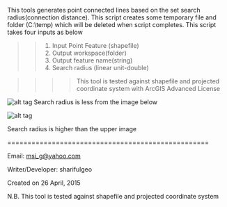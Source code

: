 This tools generates point connected lines based on the set search radius(connection distance).
This script creates some temporary file and folder (C:\temp) which will be deleted when script completes.
This script takes four inputs as below
>>1. Input Point Feature (shapefile)
>>2. Output workspace(folder)
>>3. Output feature name(string)
>>4. Search radius (linear unit-double)


>>>>This tool is tested against shapefile and projected coordinate system with ArcGIS Advanced License

![alt tag](http://i.imgur.com/3mcdxsL.png) Search radius is less from the image below

![alt tag](http://i.imgur.com/DM6Jxgo.png)

Search radius is higher than the upper image

==================================================

Email: msi_g@yahoo.com

Writer/Developer: sharifulgeo

Created on 26 April, 2015

N.B. This tool is tested against shapefile and projected coordinate system